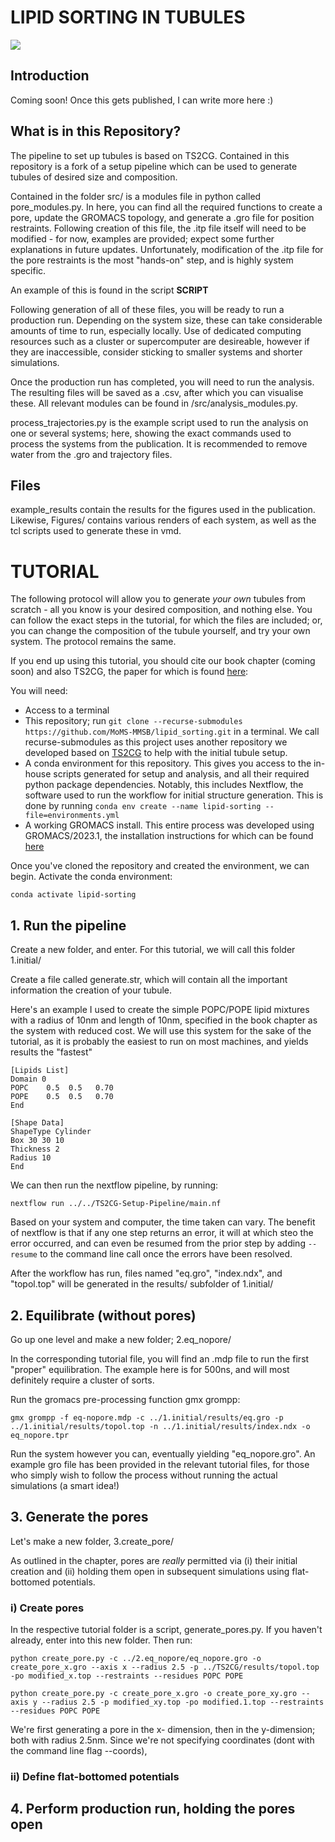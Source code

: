 # LIPID SORTING IN TUBULES

![](figures/Renders/POPC_POPE_r10_l10_pore/x_110_5deg_dof_notrj.gif)

## Introduction
Coming soon! Once this gets published, I can write more here :)

## What is in this Repository?
The pipeline to set up tubules is based on TS2CG. Contained in this repository
is a fork of a setup pipeline which can be used to generate tubules of desired size and 
composition.

Contained in the folder src/ is a modules file in python called pore_modules.py.
In here, you can find all the required functions to create a pore, update the GROMACS topology, and generate a .gro file for position restraints. Following creation of this file, the .itp file itself will need to be modified - for now, examples are provided; expect some further explanations in future updates. Unfortunately, modification of the .itp file for the pore restraints is the most "hands-on" step, and is highly system specific.

An example of this is found in the script **SCRIPT**

Following generation of all of these files, you will be ready to run a production run. Depending on the system size, these can take considerable amounts of time to run, especially locally. Use of dedicated computing resources such as a cluster or supercomputer are desireable, however if they are inaccessible, consider sticking to smaller systems and shorter simulations. 

Once the production run has completed, you will need to run the analysis. The resulting files will be saved as a .csv, after which you can visualise these. All relevant modules can be found in /src/analysis_modules.py.

process_trajectories.py is the example script used to run the analysis on one or several systems; here, showing the exact commands used to process the systems from the publication. It is recommended to remove water from the .gro and trajectory files.

## Files
example_results contain the results for the figures used in the publication. Likewise, Figures/ contains various renders of each system, as well as the tcl scripts used to generate these in vmd. 

# TUTORIAL

The following protocol will allow you to generate *your own* tubules from scratch - all you know is your desired composition, and nothing else. You can follow the exact steps in the tutorial, for which the files are included; or, you can change the composition of the tubule yourself, and try your own system. The protocol remains the same.

If you end up using this tutorial, you should cite our book chapter (coming soon) and also TS2CG, the paper for which is found [here](https://rdcu.be/drEQr): 

You will need: 
- Access to a terminal
- This repository; run ```git clone --recurse-submodules https://github.com/MoMS-MMSB/lipid_sorting.git``` in a terminal. We call recurse-submodules as this project uses another repository we developed based on [TS2CG](https://github.com/marrink-lab/TS2CG1.1) to help with the initial tubule setup.
- A conda environment for this repository. This gives you access to the in-house scripts generated for setup and analysis, and all their required python package dependencies. Notably, this includes Nextflow, the software used to run the workflow for initial structure generation. This is done by running ```conda env create --name lipid-sorting --file=environments.yml```
- A working GROMACS install. This entire process was developed using GROMACS/2023.1, the installation instructions for which can be found [here](https://manual.gromacs.org/documentation/2023.1/install-guide/index.html)

Once you've cloned the repository and created the environment, we can begin. Activate the conda environment:
 ```
 conda activate lipid-sorting
 ```

## 1. Run the pipeline
Create a new folder, and enter. For this tutorial, we will call this folder 1.initial/

Create a file called generate.str, which will contain all the important information the creation of your tubule.

Here's an example I used to create the simple POPC/POPE lipid mixtures with a radius of 10nm and length of 10nm, specified in the book chapter as the system with reduced cost. We will use this system for the sake of the tutorial, as it is probably the easiest to run on most machines, and yields results the "fastest"

```
[Lipids List]
Domain 0
POPC    0.5  0.5   0.70
POPE    0.5  0.5   0.70
End

[Shape Data]
ShapeType Cylinder
Box 30 30 10
Thickness 2
Radius 10
End
```

We can then run the nextflow pipeline, by running:


```
nextflow run ../../TS2CG-Setup-Pipeline/main.nf 
```

Based on your system and computer, the time taken can vary. The benefit of nextflow is that if any one step returns an error, it will at which steo the error occurred, and can even be resumed from the prior step by adding ```--resume``` to the command line call once the errors have been resolved.

After the workflow has run, files named "eq.gro", "index.ndx", and "topol.top" will be generated in the results/ subfolder of 1.initial/

## 2. Equilibrate (without pores)

Go up one level and make a new folder; 2.eq_nopore/

In the corresponding tutorial file, you will find an .mdp file to run the first "proper" equilibration. The example here is for 500ns, and will most definitely require a cluster of sorts. 

Run the gromacs pre-processing function gmx grompp:

```
gmx grompp -f eq-nopore.mdp -c ../1.initial/results/eq.gro -p ../1.initial/results/topol.top -n ../1.initial/results/index.ndx -o eq_nopore.tpr
```

Run the system however you can, eventually yielding "eq_nopore.gro". An example gro file has been provided in the relevant tutorial files, for those who simply wish to follow the process without running the actual simulations (a smart idea!)

## 3. Generate the pores
Let's make a new folder, 3.create_pore/

As outlined in the chapter, pores are *really* permitted via (i) their initial creation and (ii) holding them open in subsequent simulations using flat-bottomed potentials.

### **i)** Create pores
In the respective tutorial folder is a script, generate_pores.py. If you haven't already, enter into this new folder. Then run:

```
python create_pore.py -c ../2.eq_nopore/eq_nopore.gro -o create_pore_x.gro --axis x --radius 2.5 -p ../TS2CG/results/topol.top -po modified_x.top --restraints --residues POPC POPE

python create_pore.py -c create_pore_x.gro -o create_pore_xy.gro --axis y --radius 2.5 -p modified_xy.top -po modified.1.top --restraints --residues POPC POPE
```

We're first generating a pore in the x- dimension, then in the y-dimension; both with radius 2.5nm. Since we're not specifying coordinates (dont with the command line flag --coords), 


### **ii)** Define flat-bottomed potentials

## 4. Perform production run, holding the pores open

